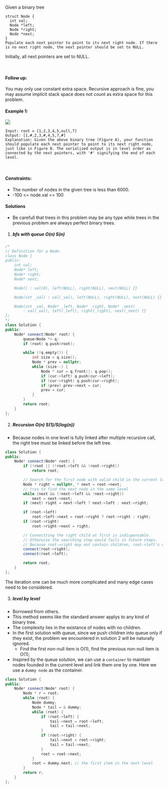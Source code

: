 Given a binary tree

```
struct Node {
  int val;
  Node *left;
  Node *right;
  Node *next;
}
Populate each next pointer to point to its next right node. If there is no next right node, the next pointer should be set to NULL.
```

Initially, all next pointers are set to NULL.

 

#### Follow up:

You may only use constant extra space.
Recursive approach is fine, you may assume implicit stack space does not count as extra space for this problem.
 

#### Example 1:

![](https://assets.leetcode.com/uploads/2019/02/15/117_sample.png)

```
Input: root = [1,2,3,4,5,null,7]
Output: [1,#,2,3,#,4,5,7,#]
Explanation: Given the above binary tree (Figure A), your function should populate each next pointer to point to its next right node, just like in Figure B. The serialized output is in level order as connected by the next pointers, with '#' signifying the end of each level.
```
 

#### Constraints:

- The number of nodes in the given tree is less than 6000.
- -100 <= node.val <= 100

#### Solutions

- Be carefull that trees in this problem may be any type while trees in the previous problem are always perfect binary trees.

1. ##### bfs with queue O(n) S(n)

```c++
/*
// Definition for a Node.
class Node {
public:
    int val;
    Node* left;
    Node* right;
    Node* next;

    Node() : val(0), left(NULL), right(NULL), next(NULL) {}

    Node(int _val) : val(_val), left(NULL), right(NULL), next(NULL) {}

    Node(int _val, Node* _left, Node* _right, Node* _next)
        : val(_val), left(_left), right(_right), next(_next) {}
};
*/
class Solution {
public:
    Node* connect(Node* root) {
        queue<Node *> q;
        if (root) q.push(root);

        while (!q.empty()) {
            int size = q.size();
            Node * prev = nullptr;
            while (size--) {
                Node * cur = q.front(); q.pop();
                if (cur->left) q.push(cur->left);
                if (cur->right) q.push(cur->right);
                if (prev) prev->next = cur;
                prev = cur;
            }
        }
        return root;
    }
};
```

2. ##### Recursion O(n) S(1)/S(log(n))

- Because nodes in one level is fully linked after multiple recursive call, the right tree must be linked before the left tree. 

```c++
class Solution {
public:
    Node* connect(Node* root) {
        if (!root || (!root->left && !root->right))
            return root;

        // Search for the first node with valid child in the current level.
        Node * right = nullptr, * next = root->next;
        // trys to find the next node in the same level
        while (next && (!next->left && !next->right))
            next = next->next;
        if (next) right = next->left ? next->left : next->right;

        if (root->left)
            root->left->next = root->right ? root->right : right;
        if (root->right)
            root->right->next = right;

        // Connectting the right child at first is indispensable.
        // Otherwise the searching step would fails in future steps.
        // Because root->right may not contain children, root->left's will skip root-right and search for another node with children through the link of root->right->next.
        connect(root->right);
        connect(root->left);

        return root;
    }
};
```

The iteration one can be much more complicated and many edge cases need to be considered.

3. ##### level by level

- Borrowed from others.
- This method seems like the standard answer applys to any kind of binary tree.
- The complexity lies in the existance of nodes with no children.
- In the first solution with queue, since we push children into queue only if they exist, the problem we encountered in solution 2 will be naturally ignored.
    - Find the first non-null item is O(1), find the previous non-null item is O(1);
- Inspired by the queue solution, we can use a `container` to maintain nodes founded in the current level and link them one by one. Here we use a `dummy node` as the container.

```c++
class Solution {
public:
    Node* connect(Node* root) {
        Node * r = root;
        while (root) {
            Node dummy;
            Node * tail = & dummy;
            while (root) {
                if (root->left) {
                    tail->next = root->left;
                    tail = tail->next;
                }
                if (root->right) {
                    tail->next = root->right;
                    tail = tail->next;
                }
                root = root->next;
            }
            root = dummy.next; // the first item in the next level
        }
        return r;
    }
};
```
